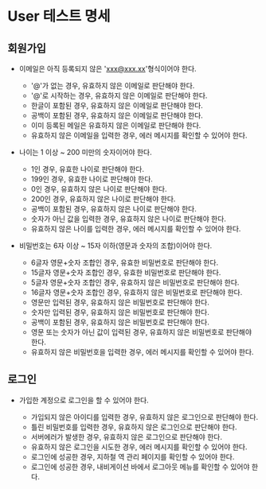 # User 테스트 명세

## 회원가입

- 이메일은 아직 등록되지 않은 'xxx@xxx.xx'형식이어야 한다.

  - '@'가 없는 경우, 유효하지 않은 이메일로 판단해야 한다.
  - '@'로 시작하는 경우, 유효하지 않은 이메일로 판단해야 한다.
  - 한글이 포함된 경우, 유효하지 않은 이메일로 판단해야 한다.
  - 공백이 포함된 경우, 유효하지 않은 이메일로 판단해야 한다.
  - 이미 등록된 메일은 유효하지 않은 이메일로 판단해야 한다.
  - 유효하지 않은 이메일을 입력한 경우, 에러 메시지를 확인할 수 있어야 한다.

- 나이는 1 이상 ~ 200 미만의 숫자이어야 한다.

  - 1인 경우, 유효한 나이로 판단해야 한다.
  - 199인 경우, 유효한 나이로 판단해야 한다.
  - 0인 경우, 유효하지 않은 나이로 판단해야 한다.
  - 200인 경우, 유효하지 않은 나이로 판단해야 한다.
  - 공백이 포함된 경우, 유효하지 않은 나이로 판단해야 한다.
  - 숫자가 아닌 값을 입력한 경우, 유효하지 않은 나이로 판단해야 한다.
  - 유효하지 않은 나이를 입력한 경우, 에러 메시지를 확인할 수 있어야 한다.

- 비밀번호는 6자 이상 ~ 15자 이하(영문과 숫자의 조합)이어야 한다.

  - 6글자 영문+숫자 조합인 경우, 유효한 비밀번호로 판단해야 한다.
  - 15글자 영문+숫자 조합인 경우, 유효한 비밀번호로 판단해야 한다.
  - 5글자 영문+숫자 조합인 경우, 유효하지 않은 비밀번호로 판단해야 한다.
  - 16글자 영문+숫자 조합인 경우, 유효하지 않은 비밀번호로 판단해야 한다.
  - 영문만 입력된 경우, 유효하지 않은 비밀번호로 판단해야 한다.
  - 숫자만 입력된 경우, 유효하지 않은 비밀번호로 판단해야 한다.
  - 공백이 포함된 경우, 유효하지 않은 비밀번호로 판단해야 한다.
  - 영문 또는 숫자가 아닌 값이 입력된 경우, 유효하지 않은 비밀번호로 판단해야 한다.
  - 유효하지 않은 비밀번호을 입력한 경우, 에러 메시지를 확인할 수 있어야 한다.

## 로그인

- 가입한 계정으로 로그인을 할 수 있어야 한다.

  - 가입되지 않은 아이디를 입력한 경우, 유효하지 않은 로그인으로 판단해야 한다.
  - 틀린 비밀번호를 입력한 경우, 유효하지 않은 로그인으로 판단해야 한다.
  - 서버에러가 발생한 경우, 유효하지 않은 로그인으로 판단해야 한다.
  - 유효하지 않은 로그인을 시도한 경우, 에러 메시지를 확인할 수 있어야 한다.
  - 로그인에 성공한 경우, 지하철 역 관리 페이지를 확인할 수 있어야 한다.
  - 로그인에 성공한 경우, 내비게이션 바에서 로그아웃 메뉴를 확인할 수 있어야 한다.

